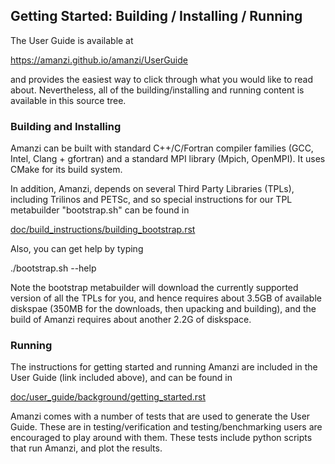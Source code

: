 ## Getting Started:  Building / Installing / Running

The User Guide is available at

  https://amanzi.github.io/amanzi/UserGuide

and provides the easiest way to click through what you would like to
read about. Nevertheless, all of the building/installing and running
content is available in this source tree.

### Building and Installing

Amanzi can be built with standard C++/C/Fortran compiler families
(GCC, Intel, Clang + gfortran) and a standard MPI library (Mpich,
OpenMPI).  It uses CMake for its build system.

In addition, Amanzi, depends on several Third Party Libraries (TPLs),
including Trilinos and PETSc, and so special instructions for our 
TPL metabuilder "bootstrap.sh" can be found in

[doc/build_instructions/building_bootstrap.rst](doc/build_instructions/building_bootstrap.rst)

Also, you can get help by typing

./bootstrap.sh --help

Note the bootstrap metabuilder will download the currently supported
version of all the TPLs for you, and hence requires about 3.5GB of 
available diskspae (350MB for the downloads, then upacking and building),
and the build of Amanzi requires about another 2.2G of diskspace.

### Running

The instructions for getting started and running Amanzi are included
in the User Guide (link included above), and can be found in

[doc/user_guide/background/getting_started.rst](/doc/user_guide/background/getting_started.rst)

Amanzi comes with a number of tests that are used to generate the User
Guide.  These are in testing/verification and testing/benchmarking
users are encouraged to play around with them.  These tests include
python scripts that run Amanzi, and plot the results.
